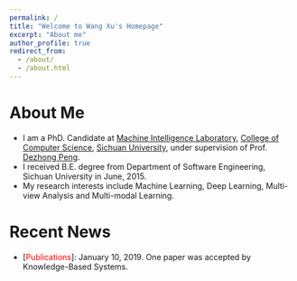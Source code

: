 ```yaml
---
permalink: /
title: "Welcome to Wang Xu's Homepage"
excerpt: "About me"
author_profile: true
redirect_from: 
  - /about/
  - /about.html
---
```


# About Me
* I am a PhD. Candidate at [Machine Intelligence Laboratory](http://www.machineilab.org/), [College of Computer Science](http://www.scu.edu.cn/e_jsjxy/), [Sichuan University](http://en.scu.edu.cn/), under supervision of Prof. [Dezhong Peng](http://www.machineilab.org/users/pengdezhong/index.htm). 
* I received B.E. degree from Department of Software Engineering, Sichuan University in June, 2015. 
* My research interests include Machine Learning, Deep Learning, Multi-view Analysis and Multi-modal Learning.

# Recent News
* \[<span style="color: red">Publications</span>\]: January 10, 2019. One paper was accepted by Knowledge-Based Systems.

<div>
  <script type="text/javascript" src="//ra.revolvermaps.com/0/0/8.js?i=0o4ki57bjnh&amp;m=0&amp;c=ff0000&amp;cr1=ffffff&amp;f=arial&amp;l=33" async="async"></script>
</div>
